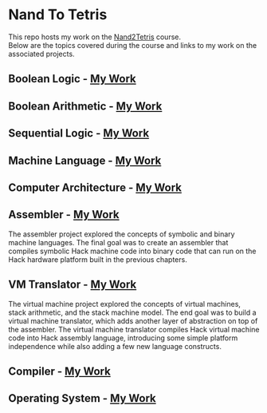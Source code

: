 # Nand To Tetris
This repo hosts my work on the [Nand2Tetris](https://www.nand2tetris.org/) course.  
Below are the topics covered during the course and links to my work on the associated projects.

## Boolean Logic - [My Work](01/)

## Boolean Arithmetic - [My Work](02/)

## Sequential Logic - [My Work](03/)

## Machine Language - [My Work](04/)

## Computer Architecture - [My Work](05/)

## Assembler - [My Work](06_assembler/)

The assembler project explored the concepts of symbolic and binary machine languages.
The final goal was to create an assembler that compiles symbolic Hack machine code into
binary code that can run on the Hack hardware platform built in the previous chapters.

## VM Translator - [My Work](07_08_vm_translator/)

The virtual machine project explored the concepts of virtual machines, stack arithmetic, and the stack machine model. The end goal was to build a virtual machine translator, which adds another layer of abstraction on top of the assembler. The virtual machine translator compiles Hack virtual machine code into Hack assembly language, introducing some simple platform independence while also adding a few new language constructs.

## Compiler - [My Work](10_11_compiler/)

## Operating System - [My Work](12_jack_os/)
